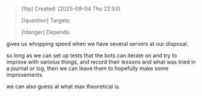 
>[!tip] Created: [2025-09-04 Thu 22:53]

>[!question] Targets: 

>[!danger] Depends: 

gives us whopping speed when we have several servers at our disposal.

so long as we can set up tests that the bots can iterate on and try to improve with varioius things, and record their lessons and what was tried in a journal or log, then we can leave them to hopefully make some improvements.

we can also guess at what max theoretical is.